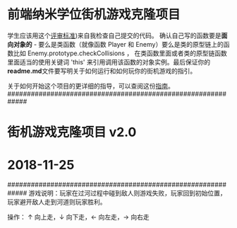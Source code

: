 
前端纳米学位街机游戏克隆项目
===============================

学生应该用这个[评审标准](https://review.udacity.com/#!/rubrics/499/view))来自我检查自己提交的代码。 确认自己写的函数要是**面向对象的** -  要么是类函数（就像函数 Player 和 Enemy）要么是类的原型链上的函数比如 Enemy.prototype.checkCollisions ， 在类函数里面或者类的原型链函数里面适当的使用关键词 'this' 来引用调用该函数的对象实例。最后保证你的**readme.md**文件要写明关于如何运行和如何玩你的街机游戏的指引。

关于如何开始这个项目的更详细的指导，可以查阅这份[指南](https://gdgdocs.org/document/d/1v01aScPjSWCCWQLIpFqvg3-vXLH2e8_SZQKC8jNO0Dc/pub?embedded=true)。
#############################################################
#                                                           #
#                  街机游戏克隆项目 v2.0                     #
#                                               2018-11-25  #
#############################################################
游戏说明：玩家在过河过程中碰到敌人则游戏失败，玩家回到初始位置，
玩家避开敌人走到河道则玩家胜利。

操作： ↑ 向上走，↓ 向下走，← 向左走，→ 向右走

